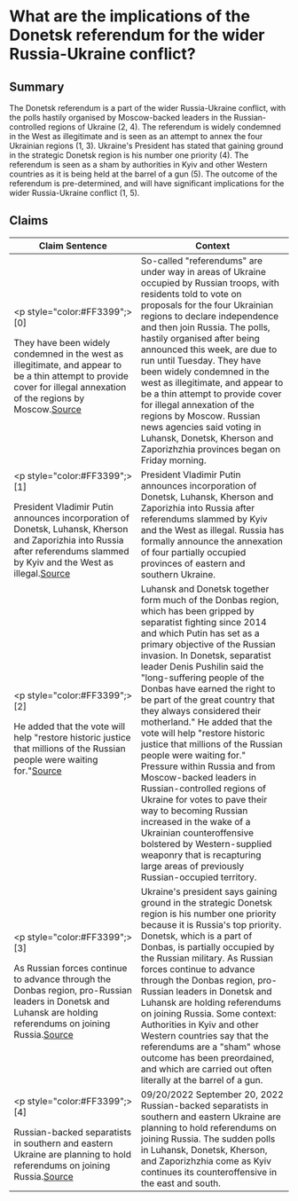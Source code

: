 # What are the implications of the Donetsk referendum for the wider Russia-Ukraine conflict?

## Summary
The Donetsk referendum is a part of the wider Russia-Ukraine conflict, with the polls hastily organised by Moscow-backed leaders in the Russian-controlled regions of Ukraine (2, 4). The referendum is widely condemned in the West as illegitimate and is seen as an attempt to annex the four Ukrainian regions (1, 3). Ukraine's President has stated that gaining ground in the strategic Donetsk region is his number one priority (4). The referendum is seen as a sham by authorities in Kyiv and other Western countries as it is being held at the barrel of a gun (5). The outcome of the referendum is pre-determined, and will have significant implications for the wider Russia-Ukraine conflict (1, 5).

## Claims
| Claim Sentence | Context |
|---|---|
|<p style="color:#FF3399";>[0]</p>They have been widely condemned in the west as illegitimate, and appear to be a thin attempt to provide cover for illegal annexation of the regions by Moscow.<a href="https://www.theguardian.com/world/2022/sep/23/occupied-parts-of-ukraine-prepare-to-vote-on-joining-russia" target="_blank">Source</a>| So-called "referendums" are under way in areas of Ukraine occupied by Russian troops, with residents told to vote on proposals for the four Ukrainian regions to declare independence and then join Russia. The polls, hastily organised after being announced this week, are due to run until Tuesday. They have been widely condemned in the west as illegitimate, and appear to be a thin attempt to provide cover for illegal annexation of the regions by Moscow. Russian news agencies said voting in Luhansk, Donetsk, Kherson and Zaporizhzhia provinces began on Friday morning.|
|<p style="color:#FF3399";>[1]</p>President Vladimir Putin announces incorporation of Donetsk, Luhansk, Kherson and Zaporizhia into Russia after referendums slammed by Kyiv and the West as illegal.<a href="https://www.aljazeera.com/news/2022/9/21/mapping-the-ukraine-regions-voting-on-joining-russia" target="_blank">Source</a>| President Vladimir Putin announces incorporation of Donetsk, Luhansk, Kherson and Zaporizhia into Russia after referendums slammed by Kyiv and the West as illegal. Russia has formally announce the annexation of four partially occupied provinces of eastern and southern Ukraine.|
|<p style="color:#FF3399";>[2]</p>He added that the vote will help "restore historic justice that millions of the Russian people were waiting for."<a href="https://www.pbs.org/newshour/world/separatist-controlled-areas-in-ukraine-to-vote-on-joining-russia" target="_blank">Source</a>| Luhansk and Donetsk together form much of the Donbas region, which has been gripped by separatist fighting since 2014 and which Putin has set as a primary objective of the Russian invasion. In Donetsk, separatist leader Denis Pushilin said the "long-suffering people of the Donbas have earned the right to be part of the great country that they always considered their motherland." He added that the vote will help "restore historic justice that millions of the Russian people were waiting for." Pressure within Russia and from Moscow-backed leaders in Russian-controlled regions of Ukraine for votes to pave their way to becoming Russian increased in the wake of a Ukrainian counteroffensive bolstered by Western-supplied weaponry that is recapturing large areas of previously Russian-occupied territory.|
|<p style="color:#FF3399";>[3]</p>As Russian forces continue to advance through the Donbas region, pro-Russian leaders in Donetsk and Luhansk are holding referendums on joining Russia.<a href="https://www.cnn.com/europe/live-news/russia-ukraine-war-news-09-26-22/h_5dc9dc391f9bbe7aa8c4e0da6961b676" target="_blank">Source</a>| Ukraine's president says gaining ground in the strategic Donetsk region is his number one priority because it is Russia's top priority. Donetsk, which is a part of Donbas, is partially occupied by the Russian military. As Russian forces continue to advance through the Donbas region, pro-Russian leaders in Donetsk and Luhansk are holding referendums on joining Russia. Some context: Authorities in Kyiv and other Western countries say that the referendums are a "sham" whose outcome has been preordained, and which are carried out often literally at the barrel of a gun.|
|<p style="color:#FF3399";>[4]</p>Russian-backed separatists in southern and eastern Ukraine are planning to hold referendums on joining Russia.<a href="https://www.dw.com/en/donetsk-luhansk-to-vote-on-joining-russia/video-63187598" target="_blank">Source</a>| 09/20/2022 September 20, 2022 Russian-backed separatists in southern and eastern Ukraine are planning to hold referendums on joining Russia. The sudden polls in Luhansk, Donetsk, Kherson, and Zaporizhzhia come as Kyiv continues its counteroffensive in the east and south.|
